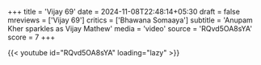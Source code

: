 +++
title = 'Vijay 69'
date = 2024-11-08T22:48:14+05:30
draft = false
mreviews = ['Vijay 69']
critics = ['Bhawana Somaaya']
subtitle = 'Anupam Kher sparkles as Vijay Mathew'
media = 'video'
source = 'RQvd5OA8sYA'
score = 7
+++

{{< youtube id="RQvd5OA8sYA" loading="lazy" >}}
